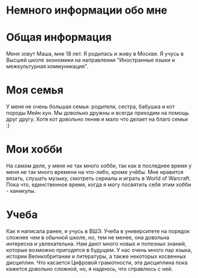 # Немного информации обо мне
# Общая информация
Меня зовут Маша, мне 18 лет. Я родилась и живу в Москве. Я учусь в Высшей школе экономики на направлении "Иностранные языки и межкультурная коммуникация".
# Моя семья
У меня не очень большая семья: родители, сестра, бабушка и кот породы Мейн кун. Мы довольно дружны и всегда приходим на помощь друг другу. Хотя кот довольно ленив и мало что делает на благо семьи :)
# Мои хобби
На самом деле, у меня не так много хобби, так как в последнее время у меня не так много времени на что-либо, кроме учёбы. Мне нравится вязать, слушать музыку, смотреть сериалы и играть в World of Warcraft. Пока что, единственное время, когда я могу посвятить себя этим хобби - каникулы.
# Учеба
Как я написала ранее, я учусь в ВШЭ. Учеба в университете на порядок сложнее чем в обычной школе, но, тем не менее, она довольна интересна и увлекательна. Нам дают много новых и полезных знаний, которые возможно пригодятся в будущем. У нас очень много пар языка, истории Великобритании и литературы, а также некоторых косвенных дисциплин. Что касается Цифровой грамотности, эта дисциплина пока кажется довольно сложной, но, я надеюсь, что справлюсь с ней.
